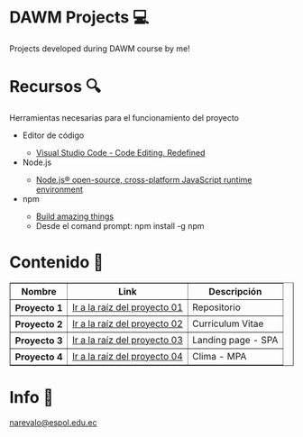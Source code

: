 # DAWM Projects 💻
Projects developed during DAWM course by me!

# Recursos 🔍
 Herramientas necesarias para el funcionamiento del proyecto
 
 <ul>
  <li>Editor de código</li>
   <ul>
     <li>
      <a href="https://code.visualstudio.com/" target="_blank">Visual Studio Code - Code Editing. Redefined</a>
     </li>
   </ul>
  <li>Node.js</li>
   <ul>
    <li>
     <a href="https://nodejs.org/es/" target="_blank">Node.js® open-source, cross-platform JavaScript runtime environment</a>
    </li>
   </ul>
  <li>npm</li>
   <ul>
    <li>
     <a href="https://www.npmjs.com/" target="_blank">Build amazing things</a>
    </li>
    <li>Desde el comand prompt: npm install -g npm </li>
   </ul>
 </ul>

# Contenido 📝

<table border="1" align="center">
<tr>
 <th>Nombre</th>
 <th>Link</th>
 <th>Descripción</th>
</tr>

<tr>
 <th>Proyecto 1</th>
 <td>
  <a href="https://github.com/Nick451109/dawm-repo" target="_blank" >Ir a la raíz del proyecto 01</a>
 </td>
 <td>Repositorio</td>
</tr>
 
 <tr>
 <th>Proyecto 2</th>
 <td>
  <a href="https://github.com/Nick451109/curriculum" target="_blank" >Ir a la raíz del proyecto 02</a>
 </td>
 <td>Curriculum Vitae</td>
</tr>

<tr>
 <th>Proyecto 3</th>
 <td>
  <a href="https://github.com/Nick451109/dawm-repo/tree/main/proyecto02" target="_blank">Ir a la raíz del proyecto 03</a>
  <td>Landing page - SPA</td>
 </td>
</tr>

<tr>
 <th>Proyecto 4</th>
 <td>
  <a href="https://github.com/Nick451109/dawm-repo/tree/main/proyecto03" target="_blank">Ir a la raíz del proyecto 04</a>
  <td>Clima - MPA</td>
 </td>
</tr>

</table>

# Info 📧
narevalo@espol.edu.ec

